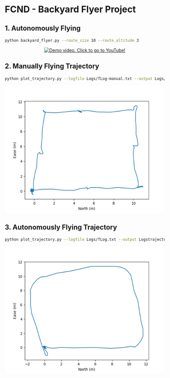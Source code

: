 # FCND - Backyard Flyer Project

## 1. Autonomously Flying

```bash
python backyard_flyer.py --route_size 10 --route_altitude 3
```
<div align='center'>
    <a href='https://youtu.be/HIV8B7xQXEs'>
        <img src='Logs/demo.gif' alt='Demo video. Click to go to YouTube!' height='400px'>
    </a>
</div>

## 2. Manually Flying Trajectory

```bash
python plot_trajectory.py --logfile Logs/TLog-manual.txt --output Logs/trajectory_manually_flying.png
```
<div align='center'>
    <img src = 'Logs/trajectory_manually_flying.png' height='400px'">
</div>

## 3. Autonomously Flying Trajectory

```bash
python plot_trajectory.py --logfile Logs/TLog.txt --output Logstrajectory_autonomously_flying.png
```
<div align='center'>
    <img src='Logs/trajectory_autonomously_flying.png' height='400px'>
</div>